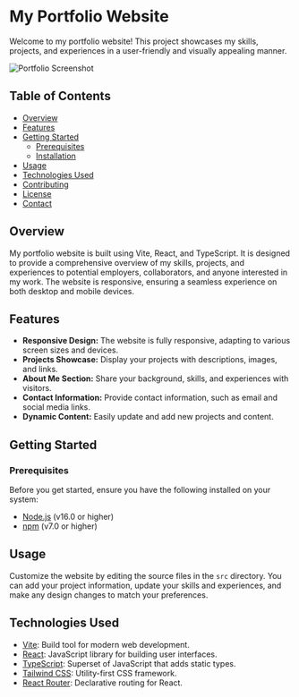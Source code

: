 # My Portfolio Website

Welcome to my portfolio website! This project showcases my skills, projects, and experiences in a user-friendly and visually appealing manner. 

![Portfolio Screenshot](screenshot.png)

## Table of Contents

- [Overview](#overview)
- [Features](#features)
- [Getting Started](#getting-started)
  - [Prerequisites](#prerequisites)
  - [Installation](#installation)
- [Usage](#usage)
- [Technologies Used](#technologies-used)
- [Contributing](#contributing)
- [License](#license)
- [Contact](#contact)

## Overview

My portfolio website is built using Vite, React, and TypeScript. It is designed to provide a comprehensive overview of my skills, projects, and experiences to potential employers, collaborators, and anyone interested in my work. The website is responsive, ensuring a seamless experience on both desktop and mobile devices.

## Features

- **Responsive Design:** The website is fully responsive, adapting to various screen sizes and devices.
- **Projects Showcase:** Display your projects with descriptions, images, and links.
- **About Me Section:** Share your background, skills, and experiences with visitors.
- **Contact Information:** Provide contact information, such as email and social media links.
- **Dynamic Content:** Easily update and add new projects and content.

## Getting Started

### Prerequisites

Before you get started, ensure you have the following installed on your system:

- [Node.js](https://nodejs.org/) (v16.0 or higher)
- [npm](https://www.npmjs.com/) (v7.0 or higher)

## Usage

Customize the website by editing the source files in the `src` directory. You can add your project information, update your skills and experiences, and make any design changes to match your preferences.

## Technologies Used

- [Vite](https://vitejs.dev/): Build tool for modern web development.
- [React](https://reactjs.org/): JavaScript library for building user interfaces.
- [TypeScript](https://www.typescriptlang.org/): Superset of JavaScript that adds static types.
- [Tailwind CSS](https://tailwindcss.com/): Utility-first CSS framework.
- [React Router](https://reactrouter.com/): Declarative routing for React.


